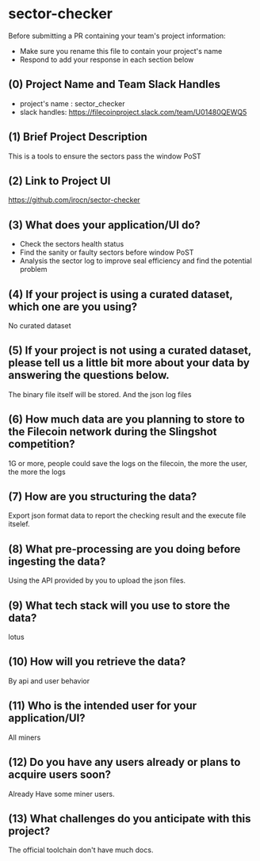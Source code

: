 # sector-checker

Before submitting a PR containing your team's project information:
- Make sure you rename this file to contain your project's name
- Respond to add your response in each section below

## (0) Project Name and Team Slack Handles
- project's name : sector_checker
- slack handles: https://filecoinproject.slack.com/team/U01480QEWQ5

## (1) Brief Project Description
This is a tools to ensure the sectors pass the window PoST

## (2) Link to Project UI

https://github.com/irocn/sector-checker

## (3) What does your application/UI do?
- Check the sectors health status
- Find the sanity or faulty sectors before window PoST
- Analysis the sector log to improve seal efficiency and find the potential problem

## (4) If your project is using a curated dataset, which one are you using?
No curated dataset

## (5) If your project is not using a curated dataset, please tell us a little bit more about your data by answering the questions below.
The binary file itself will be stored. And the json log files

## (6) How much data are you planning to store to the Filecoin network during the Slingshot competition?
1G or more, people could save the logs on the filecoin, the more the user, the more the logs

## (7) How are you structuring the data?
Export json format data to report the checking result and the execute file itselef.

## (8) What pre-processing are you doing before ingesting the data?
Using the API provided by you to upload the json files.

## (9)  What tech stack will you use to store the data?
lotus

## (10) How will you retrieve the data?
By api and user behavior

## (11) Who is the intended user for your application/UI?
All miners

## (12) Do you have any users already or plans to acquire users soon?
Already Have some miner users.

## (13) What challenges do you anticipate with this project?
The official toolchain don't have much docs.
